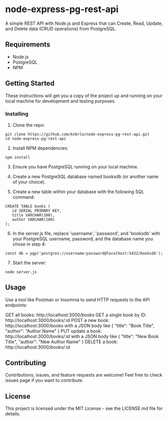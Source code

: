 # node-express-pg-rest-api
A simple REST API with Node.js and Express that can Create, Read, Update, and Delete data (CRUD operations) from PostgreSQL.

## Requirements
- Node.js
- PostgreSQL
- NPM

## Getting Started

These instructions will get you a copy of the project up and running on your local machine for development and testing purposes.

### Installing

1. Clone the repo:

```
git clone https://github.com/knbrlo/node-express-pg-rest-api.git
cd node-express-pg-rest-api
```

2. Install NPM dependencies:
```
npm install
```

3. Ensure you have PostgreSQL running on your local machine.

4. Create a new PostgreSQL database named booksdb (or another name of your choice).

5. Create a new table within your database with the following SQL command:
```
CREATE TABLE books (
   id SERIAL PRIMARY KEY,
   title VARCHAR(100),
   author VARCHAR(100)
);
```

6. In the server.js file, replace 'username', 'password', and 'booksdb' with your PostgreSQL username, password, and the database name you chose in step 4:
```
const db = pgp('postgres://username:password@localhost:5432/booksdb');
```

7. Start the server:
```
node server.js
```


## Usage
Use a tool like Postman or Insomnia to send HTTP requests to the API endpoints:

GET all books: http://localhost:3000/books
GET a single book by ID: http://localhost:3000/books/:id
POST a new book: http://localhost:3000/books with a JSON body like { "title": "Book Title", "author": "Author Name" }
PUT update a book: http://localhost:3000/books/:id with a JSON body like { "title": "New Book Title", "author": "New Author Name" }
DELETE a book: http://localhost:3000/books/:id

## Contributing
Contributions, issues, and feature requests are welcome! Feel free to check issues page if you want to contribute.

## License
This project is licensed under the MIT License - see the LICENSE.md file for details.